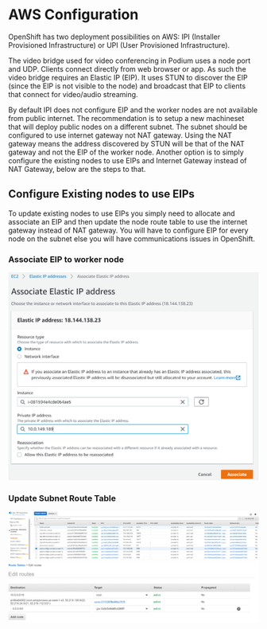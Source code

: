 # AWS Configuration
OpenShift has two deployment possibilities on AWS: IPI (Installer Provisioned Infrastructure) or UPI (User Provisioned Infrastructure).

The video bridge used for video conferencing in Podium uses a node port and UDP. Clients connect directly from web browser or app. As such the video bridge requires an Elastic IP (EIP). It uses STUN to discover the EIP (since the EIP is not visible to the node) and broadcast that EIP to clients that connect for video/audio streaming.

By default IPI does not configure EIP and the worker nodes are not available from public internet. The recommendation is to setup a new machineset that will deploy public nodes on a different subnet. The subnet should be configured to use internet gateway not NAT gateway. Using the NAT gateway means the address discovered by STUN will be that of the NAT gateway and not the EIP of the worker node. Another option is to simply configure the existing nodes to use EIPs and Internet Gateway instead of NAT Gateway, below are the steps to that.

## Configure Existing nodes to use EIPs
To update existing nodes to use EIPs you simply need to allocate and associate an EIP and then update the node route table to use the internet gateway instead of NAT gateway. You will have to configure EIP for every node on the subnet else you will have communications issues in OpenShift.

### Associate EIP to worker node
![](images/floating_ip.PNG)

### Update Subnet Route Table
![](images/aws_subnet_1.PNG)
![](images/aws_subnet_2.PNG)

